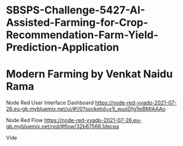 # SBSPS-Challenge-5427-AI-Assisted-Farming-for-Crop-Recommendation-Farm-Yield-Prediction-Application

# Modern Farming by Venkat Naidu Rama
Node Red User Interface Dashboard https://node-red-vvadp-2021-07-26.eu-gb.mybluemix.net/ui/#!/0?socketid=x1l_wuxDfg1IeBMlAAAo


Node Red Flow https://node-red-vvadp-2021-07-26.eu-gb.mybluemix.net/red/#flow/32b67566.1decea

Vide 
